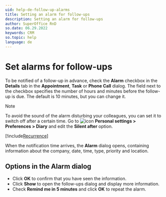 ```yaml
---
uid: help-de-follow-up-alarms
title: Setting an alarm for follow-ups
description: Setting an alarm for follow-ups
author: SuperOffice RnD
so.date: 06.29.2022
keywords: CRM
so.topic: help
language: de
---
```


# Set alarms for follow-ups

To be notified of a follow-up in advance, check the **Alarm** checkbox in the **Details** tab in the **Appointment**, **Task** or **Phone Call** dialog. The field next to the checkbox specifies the number of hours and minutes before the follow-up is due. The default is 10 minutes, but you can change it.

> [!NOTE]
> To avoid the sound of the alarm disturbing your colleagues, you can set it to switch off after a certain time. Go to ![icon][img1] **Personal settings > Preferences > Diary** and edit the **Silent after** option.

[!include[Recurrence](includes/note-repetition.md)]

When the notification time arrives, the **Alarm** dialog opens, containing information about the company, date, time, type, priority and location.

## Options in the Alarm dialog

* Click **OK** to confirm that you have seen the information.
* Click **Show** to open the follow-ups dialog and display more information.
* Check **Remind me in 5 minutes** and click **OK** to repeat the alarm.

<!-- Referenced links -->

<!-- Referenced images -->
[img1]: ../../../media/icons/personal-settings-small.png


